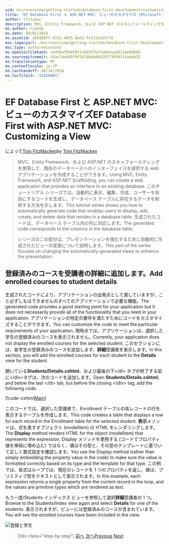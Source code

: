 ```yaml
---
uid: mvc/overview/getting-started/database-first-development/customizing-a-view
title: 'EF Database First と ASP.NET MVC: ビューのカスタマイズ |Microsoft Docs'
author: tfitzmac
description: MVC、Entity Framework、および ASP.NET のスキャフォールディングを使用して、既存のデータベースへのインターフェイスを提供する web アプリケーションを作成することができます。 このチュートリアルの化しています.
ms.author: riande
ms.date: 10/01/2014
ms.assetid: 269380ff-d7e1-4035-8ad1-fe1316a25f76
msc.legacyurl: /mvc/overview/getting-started/database-first-development/customizing-a-view
msc.type: authoredcontent
ms.openlocfilehash: ce450af93459f2a69557b3fe0d1ead813ae99986
ms.sourcegitcommit: 45ac74e400f9f2b7dbded66297730f6f14a4eb25
ms.translationtype: MT
ms.contentlocale: ja-JP
ms.lasthandoff: 08/16/2018
ms.locfileid: "41826801"
---
```

<a name="ef-database-first-with-aspnet-mvc-customizing-a-view"></a><span data-ttu-id="2cf37-104">EF Database First と ASP.NET MVC: ビューのカスタマイズ</span><span class="sxs-lookup"><span data-stu-id="2cf37-104">EF Database First with ASP.NET MVC: Customizing a View</span></span>
====================
<span data-ttu-id="2cf37-105">によって[Tom FitzMacken](https://github.com/tfitzmac)</span><span class="sxs-lookup"><span data-stu-id="2cf37-105">by [Tom FitzMacken](https://github.com/tfitzmac)</span></span>

> <span data-ttu-id="2cf37-106">MVC、Entity Framework、および ASP.NET のスキャフォールディングを使用して、既存のデータベースへのインターフェイスを提供する web アプリケーションを作成することができます。</span><span class="sxs-lookup"><span data-stu-id="2cf37-106">Using MVC, Entity Framework, and ASP.NET Scaffolding, you can create a web application that provides an interface to an existing database.</span></span> <span data-ttu-id="2cf37-107">このチュートリアル シリーズでは、自動的に表示、編集、作成、ユーザーを有効にするコードを生成し、データベース テーブルに存在するデータを削除する方法を示します。</span><span class="sxs-lookup"><span data-stu-id="2cf37-107">This tutorial series shows you how to automatically generate code that enables users to display, edit, create, and delete data that resides in a database table.</span></span> <span data-ttu-id="2cf37-108">生成されたコードは、データベース テーブル内の列に対応します。</span><span class="sxs-lookup"><span data-stu-id="2cf37-108">The generated code corresponds to the columns in the database table.</span></span>
> 
> <span data-ttu-id="2cf37-109">シリーズのこの部分は、プレゼンテーションを強化するために自動的に生成されたビューの変更について説明します。</span><span class="sxs-lookup"><span data-stu-id="2cf37-109">This part of the series focuses on changing the automatically-generated views to enhance the presentation.</span></span>


## <a name="add-enrolled-courses-to-student-details"></a><span data-ttu-id="2cf37-110">登録済みのコースを受講者の詳細に追加します。</span><span class="sxs-lookup"><span data-stu-id="2cf37-110">Add enrolled courses to student details</span></span>

<span data-ttu-id="2cf37-111">生成されたコードにより、アプリケーションの出発点として適していますが、こと必ずしもはできませんのすべてのアプリケーションで必要な機能。</span><span class="sxs-lookup"><span data-stu-id="2cf37-111">The generated code provides a good starting point for your application but it does not necessarily provide all of the functionality that you need in your application.</span></span> <span data-ttu-id="2cf37-112">アプリケーションの特定の要件を満たすためにコードをカスタマイズすることができます。</span><span class="sxs-lookup"><span data-stu-id="2cf37-112">You can customize the code to meet the particular requirements of your application.</span></span> <span data-ttu-id="2cf37-113">現時点では、アプリケーションは、選択した学生の登録済みのコースを表示されません。</span><span class="sxs-lookup"><span data-stu-id="2cf37-113">Currently, your application does not display the enrolled courses for the selected student.</span></span> <span data-ttu-id="2cf37-114">このセクションには、各学生の登録済みのコースを追加します、**詳細**受講者を表示します。</span><span class="sxs-lookup"><span data-stu-id="2cf37-114">In this section, you will add the enrolled courses for each student to the **Details** view for the student.</span></span>

<span data-ttu-id="2cf37-115">開いている**Students/Details.cshtml**、および最後の下&lt;/dl&gt;  タブが終了する前に&lt;/div&gt;タグは、次のコードを追加します。</span><span class="sxs-lookup"><span data-stu-id="2cf37-115">Open **Students/Details.cshtml**, and below the last &lt;/dl&gt; tab, but before the closing &lt;/div&gt; tag, add the following code.</span></span>

[!code-cshtml[Main](customizing-a-view/samples/sample1.cshtml)]

<span data-ttu-id="2cf37-116">このコードでは、選択した受講者で、Enrollment テーブルの各レコードの行を表示するテーブルを作成します。</span><span class="sxs-lookup"><span data-stu-id="2cf37-116">This code creates a table that displays a row for each record in the Enrollment table for the selected student.</span></span> <span data-ttu-id="2cf37-117">**表示**メソッドは、式を表すオブジェクト (modelItem) の HTML をレンダリングします。</span><span class="sxs-lookup"><span data-stu-id="2cf37-117">The **Display** method renders HTML for the object (modelItem) that represents the expression.</span></span> <span data-ttu-id="2cf37-118">Display メソッドを使用する (コードでプロパティ値を単純に埋め込む) ではなく、値はその型と、その型のテンプレートに基づいて正しく書式設定を確認します。</span><span class="sxs-lookup"><span data-stu-id="2cf37-118">You use the Display method (rather than simply embedding the property value in the code) to make sure the value is formatted correctly based on its type and the template for that type.</span></span> <span data-ttu-id="2cf37-119">この例では、各式はループでは、現在のレコードを 1 つのプロパティを返し、値は、プリミティブ型をテキストとして表示されます。</span><span class="sxs-lookup"><span data-stu-id="2cf37-119">In this example, each expression returns a single property from the current record in the loop, and the values are primitive types which are rendered as text.</span></span>

<span data-ttu-id="2cf37-120">もう一度/Students インデックス ビューを参照して選択**詳細**受講者の 1 つ。</span><span class="sxs-lookup"><span data-stu-id="2cf37-120">Browse to the Students/Index view again and select **Details** for one of the students.</span></span> <span data-ttu-id="2cf37-121">表示されますが、ビューには登録済みのコースが含まれています。</span><span class="sxs-lookup"><span data-stu-id="2cf37-121">You will see the enrolled courses have been included in the view.</span></span>

![登録と学生](customizing-a-view/_static/image1.png)

> [!div class="step-by-step"]
> <span data-ttu-id="2cf37-123">[前へ](changing-the-database.md)
> [次へ](enhancing-data-validation.md)</span><span class="sxs-lookup"><span data-stu-id="2cf37-123">[Previous](changing-the-database.md)
[Next](enhancing-data-validation.md)</span></span>
